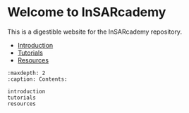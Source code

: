 # Welcome to InSARcademy

This is a digestible website for the InSARcademy repository.

- [Introduction](introduction.md)
- [Tutorials](tutorials.md)
- [Resources](resources.md)

```{toctree}
:maxdepth: 2
:caption: Contents:

introduction
tutorials
resources
```